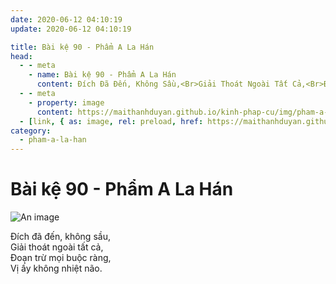 ```yaml
---
date: 2020-06-12 04:10:19
update: 2020-06-12 04:10:19

title: Bài kệ 90 - Phẩm A La Hán
head:
  - - meta
    - name: Bài kệ 90 - Phẩm A La Hán
      content: Ðích Đã Đến, Không Sầu,<Br>Giải Thoát Ngoài Tất Cả,<Br>Ðoạn Trừ Mọi Buộc Ràng,<Br>Vị Ấy Không Nhiệt Não.<Br>
  - - meta
    - property: image
      content: https://maithanhduyan.github.io/kinh-phap-cu/img/pham-a-la-han/pham-a-la-han-090.jpg
  - [link, { as: image, rel: preload, href: https://maithanhduyan.github.io/kinh-phap-cu/img/pham-a-la-han/pham-a-la-han-090.jpg }]
category:
  - pham-a-la-han
---
```


# Bài kệ 90 - Phẩm A La Hán

![An image](/img/pham-a-la-han/pham-a-la-han-090.jpg)

Ðích đã đến, không sầu,<br>Giải thoát ngoài tất cả,<br>Ðoạn trừ mọi buộc ràng,<br>Vị ấy không nhiệt não.<br>

